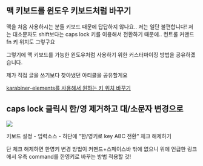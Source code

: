 ## 맥 키보드를 윈도우 키보드처럼 바꾸기

맥을 처음 사용하시는 분들 키보드 때문에 답답하지 않나요.. 저는 일단 불편합니다! 저는 대소문자도 shift보다는 caps lock 키를 이용해서 전환하기 때문에.. 컨트롤 커맨드 fn 키 위치도 그렇구요

그렇기에 맥 키보드를 가능한 윈도우처럼 사용하기 위한 커스터마이징 방법을 공유하겠습니다.

제가 직접 글을 쓰기보다 찾아냈던 아티클을 공유할게요

[karabiner-elements를 사용해서 원하는 키 위치 바꾸기](https://blog.naver.com/whitepolarbear/222324138111)

## caps lock 클릭시 한/영 제거하고 대/소문자 변경으로 

![](https://user-images.githubusercontent.com/41738385/124500117-265b1d00-ddfa-11eb-8d8b-b4209cab04ff.png)

키보드 설정 - 입력소스 - 하단에 "한/영키로 key ABC 전환" 체크 해제하기

단 체크 해제하면 한영키 변경 방법이 커맨드+스페이스바 밖에 없으니 위에 언급한 링크에서 우측 command를 한영키로 바꾸는 방법 적용할 것!


